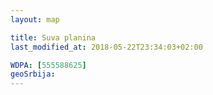```yaml
---
layout: map

title: Suva planina
last_modified_at: 2018-05-22T23:34:03+02:00

WDPA: [555588625]
geoSrbija:
---
```

